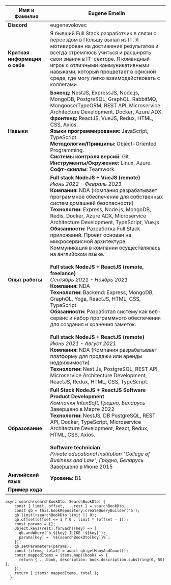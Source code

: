 | **Имя и Фамилия**             | Eugene Emelin                                                                                                                                                                                                                                                                                                                                                                                                                                                                                                                                                                                                                                                                                                                                                                                                                                                                                                                                                                                                                                                                                                                                                                                                                                                                                                                                                                                                                                                                                                                                                                                                                                                                                                                                                                                                                                                                                                                                               |
| ----------------------------- | ----------------------------------------------------------------------------------------------------------------------------------------------------------------------------------------------------------------------------------------------------------------------------------------------------------------------------------------------------------------------------------------------------------------------------------------------------------------------------------------------------------------------------------------------------------------------------------------------------------------------------------------------------------------------------------------------------------------------------------------------------------------------------------------------------------------------------------------------------------------------------------------------------------------------------------------------------------------------------------------------------------------------------------------------------------------------------------------------------------------------------------------------------------------------------------------------------------------------------------------------------------------------------------------------------------------------------------------------------------------------------------------------------------------------------------------------------------------------------------------------------------------------------------------------------------------------------------------------------------------------------------------------------------------------------------------------------------------------------------------------------------------------------------------------------------------------------------------------------------------------------------------------------------------------------------------------------------- |
| **Discord**                   | eugenevolovec                                                                                                                                                                                                                                                                                                                                                                                                                                                                                                                                                                                                                                                                                                                                                                                                                                                                                                                                                                                                                                                                                                                                                                                                                                                                                                                                                                                                                                                                                                                                                                                                                                                                                                                                                                                                                                                                                                                                               |
| **Краткая информация о себе** | Я бывший Full Stack разработчик в связи с переездом в Польшу выпал из IT. Я мотивирован на достижение результатов и всегда стремлюсь учиться и расширять свои знания в IT-секторе. Я командный игрок с отличными коммуникативными навыками, который процветает в офисной среде, где могу легко взаимодействовать с коллегами.                                                                                                                                                                                                                                                                                                                                                                                                                                                                                                                                                                                                                                                                                                                                                                                                                                                                                                                                                                                                                                                                                                                                                                                                                                                                                                                                                                                                                                                                                                                                                                                                                                 |
| **Навыки**                    | **Бэкенд:** NestJS, ExpressJS, Node.js, MongoDB, PostgreSQL, GraphQL, RabbitMQ, Mongoose/TypeORM, REST API, Microservice Architecture Development, Docker, Azure ADX. <br> **Фронтенд:** ReactJS, VueJS, Redux, HTML, CSS, Axios. <br> **Языки программирования:** JavaScript, TypeScript. <br> **Методологии/Принципы:** Object-Oriented Programming. <br> **Системы контроля версий:** Git. <br> **Инструменты/Окружение:** Linux, Azure. <br> **Софт-скиллы:** Teamwork.                                                                                                                                                                                                                                                                                                                                                                                                                                                                                                                                                                                                                                                                                                                                                                                                                                                                                                                                                                                                                                                                                                                                                                                                                                                                                                                                                                                                                                                                                 |
| **Опыт работы**               | **Full stack NodeJS + VueJS (remote)** <br> *Июнь 2022 - Февраль 2023* <br> **Компания:** NDA (Компания разрабатывает программное обеспечение для собственных систем домашней безопасности) <br> **Технологии:** Express, Node.js, MongoDB, Redis, Docker, Azure ADX, Microservice Architecture Development, TypeScript, Vue.js <br> **Обязанности:** Разработка Full Stack приложений. Проект основан на микросервисной архитектуре. Коммуникация в компании осуществлялась на английском языке. <br><br> **Full stack NodeJS + ReactJS (remote, freelance)** <br> *Сентябрь 2021 - Ноябрь 2021* <br> **Компания:** NDA <br> **Технологии:** Backend: Express, MongoDB, GraphQL, Yoga, ReactJS, HTML, CSS, TypeScript <br> **Обязанности:** Разработал систему как веб-сервис и набор программного обеспечения для создания и хранения заметок. <br><br> **Full stack NodeJS + ReactJS (remote)** <br> *Июнь 2021 - Август 2021* <br> **Компания:** NDA (Компания разрабатывает платформу для продажи или аренды недвижимости) <br> **Технологии:** Nest.Js, PostgreSQL, REST API, Microservice Architecture Development, ReactJS, Redux, HTML, CSS, TypeScript.                                                                                                                                                                                                                                                                                                                                                                                                                                                                                                                                                                                                                                                                                                                                                                                           |
| **Образование**               | **Full Stack NodeJS + ReactJS Software Product Development** <br> *Компания IntexSoft, Гродно, Беларусь* <br> Завершено в Марте 2022 <br> **Технологии:** NestJS, DB PostgreSQL, REST API, Docker, TypeScript, Microservice Architecture Development, React, Redux, HTML, CSS, Axios. <br><br> **Software technician** <br> *Private educational institution "College of Business and Law", Гродно, Беларусь* <br> Завершено в Июне 2015                                                                                                                                                                                                                                                                                                                                                                                                                                                                                                                                                                                                                                                                                                                                                                                                                                                                                                                                                                                                                                                                                                                                                                                                                                                                                                                                                                                                                                                                                                                    |
| **Английский язык**           | **Уровень:** B1                                                                                                                                                                                                                                                                                                                                                                                                                                                                                                                                                                                                                                                                                                                                                                                                                                                                                                                                                                                                                                                                                                                                                                                                                                                                                                                                                                                                                                                                                                                                                                                                                                                                                                                                                                                                                                                                                                                                             |
| **Пример кода**|
```
async search(searchBookDto: SearchBookDto) {
    const { limit, offset, ...rest } = searchBookDto;
    const qb = this.bookRepository.createQueryBuilder('b');
    qb.limit(+searchBookDto.limit || 8);
    qb.offset(offset <= 1 ? 0 : limit * (offset - 1));
    const params = {};
    Object.keys(rest).forEach((key) => {
      qb.andWhere(`b.${key} ILIKE :${key}`);
      params[key] = `%${searchBookDto[key]}%`;
    });
    qb.setParameters(params);
    const [items, total] = await qb.getManyAndCount();
    const mappedItems = items.map((book) => {
      return { ...book, description: book.description.substring(0, 50) };
    });
    return { items: mappedItems, total };
  }
``` 
